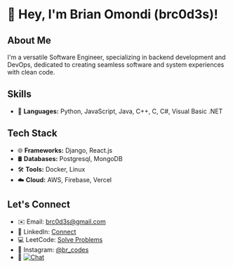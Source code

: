 # 👋 Hey, I'm Brian Omondi (brc0d3s)!

## About Me
I'm a versatile Software Engineer, specializing in backend development and DevOps, dedicated to creating seamless software and system experiences with clean code.

## Skills
- 🐍 **Languages:** Python, JavaScript, Java, C++, C, C#, Visual Basic .NET 

## Tech Stack
- 🌐 **Frameworks:** Django, React.js
- 🛢️ **Databases:** Postgresql, MongoDB
- 🛠️ **Tools:** Docker, Linux
- ☁️ **Cloud:** AWS, Firebase, Vercel

## Let's Connect
- ✉️ Email: [brc0d3s@gmail.com](mailto:brc0d3s@gmail.com)
- 🔗 LinkedIn: [Connect](https://www.linkedin.com/in/brian-omondi-13a5b9257/)
- 💻 LeetCode: [Solve Problems](https://leetcode.com/brc0d3s/)
- 📸 Instagram: [@br_codes](https://www.instagram.com/br_codes/)
- 📱 [![Chat](https://img.shields.io/badge/WhatsApp-Chat-green?style=flat-square&logo=whatsapp)](https://wa.me/254755913175?text=Hello%20Brian%20Omondi,%20I%20have%20gotten%20your%20contact%20from%20GitHub!)
